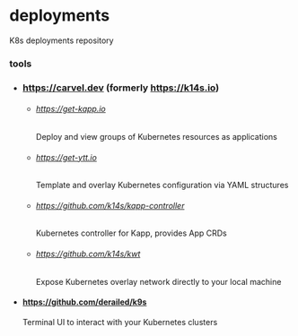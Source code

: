 # deployments
K8s deployments repository

### tools

- ### https://carvel.dev (formerly https://k14s.io)
  - ###### https://get-kapp.io
    Deploy and view groups of Kubernetes resources as applications
  - ###### https://get-ytt.io
    Template and overlay Kubernetes configuration via YAML structures
  - ###### https://github.com/k14s/kapp-controller
    Kubernetes controller for Kapp, provides App CRDs
  - ###### https://github.com/k14s/kwt
    Expose Kubernetes overlay network directly to your local machine
- #### https://github.com/derailed/k9s
  Terminal UI to interact with your Kubernetes clusters
